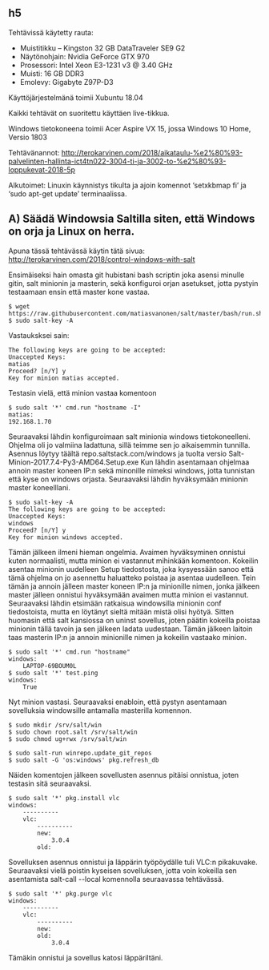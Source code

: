 ## h5

Tehtävissä käytetty rauta:

- Muistitikku – Kingston 32 GB DataTraveler SE9 G2
- Näytönohjain: Nvidia GeForce GTX 970
- Prosessori: Intel Xeon E3-1231 v3 @ 3.40 GHz
- Muisti: 16 GB DDR3
- Emolevy: Gigabyte Z97P-D3

Käyttöjärjestelmänä toimii Xubuntu 18.04

Kaikki tehtävät on suoritettu käyttäen live-tikkua.

Windows tietokoneena toimii Acer Aspire VX 15, jossa Windows 10 Home, Versio 1803

Tehtävänannot: http://terokarvinen.com/2018/aikataulu-%e2%80%93-palvelinten-hallinta-ict4tn022-3004-ti-ja-3002-to-%e2%80%93-loppukevat-2018-5p

Alkutoimet: Linuxin käynnistys tikulta ja ajoin komennot ‘setxkbmap fi’ ja ‘sudo apt-get update’ terminaalissa.


## A) Säädä Windowsia Saltilla siten, että Windows on orja ja Linux on herra.

Apuna tässä tehtävässä käytin tätä sivua: http://terokarvinen.com/2018/control-windows-with-salt

Ensimäiseksi hain omasta git hubistani bash scriptin joka asensi minulle gitin, salt minionin ja masterin, sekä konfiguroi orjan asetukset, jotta pystyin testaamaan ensin että master kone vastaa.

	$ wget https://raw.githubusercontent.com/matiasvanonen/salt/master/bash/run.sh
	$ sudo salt-key -A

Vastauksksei sain:

	The following keys are going to be accepted:
	Unaccepted Keys:
	matias
	Proceed? [n/Y] y
	Key for minion matias accepted.

Testasin vielä, että minion vastaa komentoon

	$ sudo salt '*' cmd.run "hostname -I"
	matias:
	192.168.1.70

Seuraavaksi lähdin konfiguroimaan salt minionia windows tietokoneelleni. Ohjelma oli jo valmiina ladattuna, sillä teimme sen jo aikaisemmin tunnilla. Asennus löytyy täältä repo.saltstack.com/windows ja tuolta versio Salt-Minion-2017.7.4-Py3-AMD64.Setup.exe Kun lähdin asentamaan ohjelmaa annoin master koneen IP:n sekä minonille nimeksi windows, jotta tunnistan että kyse on windows orjasta. Seuraavaksi lähdin hyväksymään minionin master koneelllani.

	$ sudo salt-key -A
	The following keys are going to be accepted:
	Unaccepted Keys:
	windows
	Proceed? [n/Y] y
	Key for minion windows accepted.

Tämän jälkeen ilmeni hieman ongelmia. Avaimen hyväksyminen onnistui kuten normaalisti, mutta minion ei vastannut mihinkään komentoon. Kokeilin asentaa minionin uudelleen Setup tiedostosta, joka kysyessään sanoo että tämä ohjelma on jo asennettu haluatteko poistaa ja asentaa uudelleen. Tein tämän ja annoin jälleen master koneen IP:n ja minionille nimen, jonka jälkeen master jälleen onnistui hyväksymään avaimen mutta minion ei vastannut. Seuraavaksi lähdin etsimään ratkaisua windowsilla minionin conf tiedostoista, mutta en löytänyt sieltä mitään mistä olisi hyötyä. Sitten huomasin että salt kansiossa on uninst sovellus, joten päätin kokeilla poistaa minionin tällä tavoin ja sen jälkeen ladata uudestaan. Tämän jälkeen laitoin taas masterin IP:n ja annoin minionille nimen ja kokeilin vastaako minion.

	$ sudo salt '*' cmd.run "hostname"
	windows:
	    LAPTOP-69BOUM0L
	$ sudo salt '*' test.ping
	windows:
	    True

Nyt minion vastasi. Seuraavaksi enabloin, että pystyn asentamaan sovelluksia windowsille antamalla masterilla komennon.

	$ sudo mkdir /srv/salt/win
	$ sudo chown root.salt /srv/salt/win
	$ sudo chmod ug+rwx /srv/salt/win

	$ sudo salt-run winrepo.update_git_repos
	$ sudo salt -G 'os:windows' pkg.refresh_db

Näiden komentojen jälkeen sovellusten asennus pitäisi onnistua, joten testasin sitä seuraavaksi.

	$ sudo salt '*' pkg.install vlc
	windows:
	    ----------
	    vlc:
	        ----------
	        new:
	            3.0.4
	        old:

Sovelluksen asennus onnistui ja läppärin työpöydälle tuli VLC:n pikakuvake. Seuraavaksi vielä poistin kyseisen sovelluksen, jotta voin kokeilla sen asentamista salt-call --local komennolla seuraavassa tehtävässä.

	$ sudo salt '*' pkg.purge vlc
	windows:
	    ----------
	    vlc:
	        ----------
	        new:
	        old:
	            3.0.4

Tämäkin onnistui ja sovellus katosi läppäriltäni.

